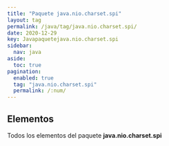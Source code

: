```yaml
---
title: "Paquete java.nio.charset.spi"
layout: tag
permalink: /java/tag/java.nio.charset.spi/
date: 2020-12-29
key: Javapaquetejava.nio.charset.spi
sidebar: 
  nav: java
aside: 
  toc: true
pagination: 
  enabled: true
  tag: "java.nio.charset.spi"
  permalink: /:num/
---
```


<h2>Elementos</h2>
Todos los elementos del paquete <strong>java.nio.charset.spi</strong>
